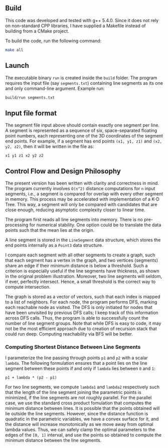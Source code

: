 ## Build

This code was developed and tested with g++ 5.4.0. Since it does not
rely on non-standard CPP libraries, I have supplied a Makefile
instead of building from a CMake project.

To build the code, run the following command:

```bash
make all
```

## Launch

The executable binary `run` is created inside the `build` folder.
The program requires the input file (say `segments.txt`) containing
line segments as its one and only command-line argument. Example
run:

```bash
build/run segments.txt
```

## Input file format

The segment file input above should contain exactly one segment
per line. A segment is represented as a sequence of six, space-separated
floating point numbers, each representing one of the 3D coordinates of
the segment end points. For example, if a segment has end points
`(x1, y1, z1)` and `(x2, y2, z2)`, then it will be written in the file as:

```
x1 y1 z1 x2 y2 z2
```

## Control Flow and Design Philosophy

The present version has been written with clarity and correctness in mind.
The program currently involves `O(n^2)` distance computations for `n` input
segments, i.e., a segment is compared for overlap with every other segment
in memory. This process may be accelerated with implementation of a K-D Tree.
This way, a segment will only be compared with candidates that are close
enough, reducing asymptotic complexity closer to linear time.

The program first reads all line segments into memory. There is no
pre-processing for numerical stability. One option could be to translate
the data points such that the mean lies at the origin.

A line segment is stored in the `LineSegment` data structure, which
stores the end points internally as a `Point3` data structure.

I compare each segment with all other segments to create a graph, such
that each segment has a vertex in the graph, and two vertices (segments)
share an edge if their minimum distance is below a threshold. Such a
criterion is especially useful if the line segments have thickness, as
shown in the original problem illustration. Moreover, two line segments
will seldom, if ever, perfectly intersect. Hence, a small threshold
is the correct way to compute intersection.

The graph is stored as a vector of vectors, such that each index is
mapped to a list of neighbors. For each node, the program performs DFS,
marking each reachable node as visited. The DFS is only initiated
for nodes that have been unvisited by previous DFS calls; I keep
track of this information across DFS calls. Thus, the program is able
to successfully count the number of line segment groups. Note that
while DFS is easy to code, it may not be the most efficient
approach due to creation of recursion stack that could run deep.
Computing reachability via BFS will be better.


### Computing Shortest Distance Between Line Segments

I parameterize the line passing through points `p1` and `p2` with
a scalar `lambda`. The following formulation ensures that a point
lies on the line segment between these points if and only if
`lambda` lies between `0` and `1`:

```
p1 + lambda * (p2 - p1)
```

For two line segments, we compute `lambda1` and `lambda2` respectively
such that the length of the line segment joining the parametric
points is minimized, if the line segments are not roughly parallel.
For the parallel case, we use the standard cross product fomulation
that computes the minimum distance between lines. It is possible
that the points obtained will lie outside the line segments. However,
since the distance function is quadratic in the parametric variables,
we have a convex surface for it, and the distance will increase
monotonically as we move away from optimal lambda values. Thus, we
can safely clamp the optimal parameters to the edges of the `[0, 1]`
interval, and use the points so obtained to compute the minimum distance
between the line segments.

